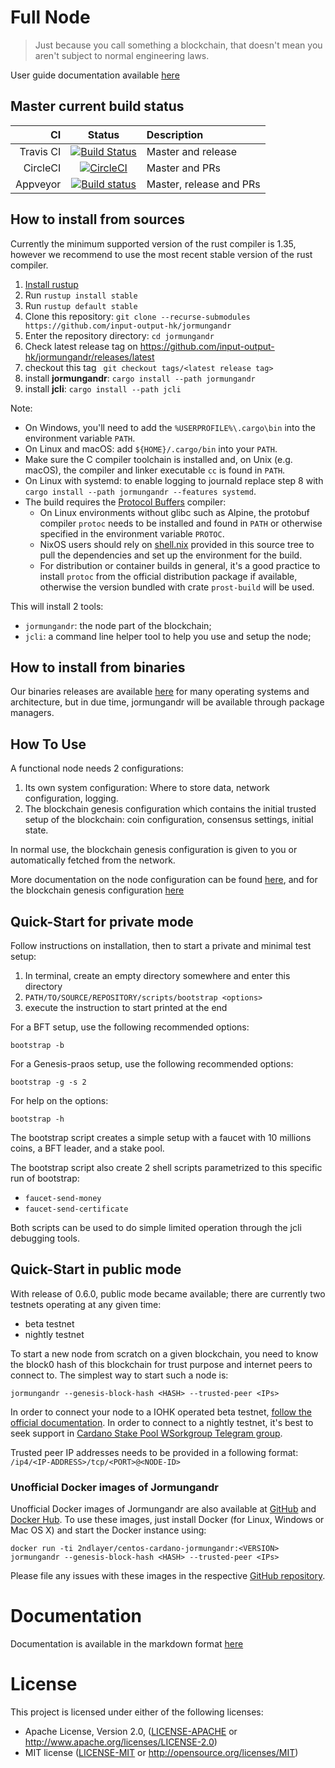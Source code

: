 # Full Node

> Just because you call something a blockchain, that doesn't mean you aren't subject to normal engineering laws.

User guide documentation available [here](https://input-output-hk.github.io/jormungandr)

## Master current build status

| CI | Status | Description |
|---:|:------:|:------------|
| Travis CI | [![Build Status](https://travis-ci.org/input-output-hk/jormungandr.svg?branch=master)](https://travis-ci.org/input-output-hk/jormungandr) | Master and release |
| CircleCI | [![CircleCI](https://circleci.com/gh/input-output-hk/jormungandr/tree/master.svg?style=svg)](https://circleci.com/gh/input-output-hk/jormungandr/tree/master) | Master and PRs |
| Appveyor | [![Build status](https://ci.appveyor.com/api/projects/status/1y5583gqc4xn8x3j/branch/master?svg=true)](https://ci.appveyor.com/project/NicolasDP/jormungandr/branch/master) | Master, release and PRs |

## How to install from sources

Currently the minimum supported version of the rust compiler is 1.35, however
we recommend to use the most recent stable version of the rust compiler.

1. [Install rustup](https://www.rust-lang.org/tools/install)
2. Run `rustup install stable`
3. Run `rustup default stable`
4. Clone this repository: `git clone --recurse-submodules https://github.com/input-output-hk/jormungandr`
5. Enter the repository directory: `cd jormungandr`
6. Check latest release tag on https://github.com/input-output-hk/jormungandr/releases/latest
7. checkout this tag ` git checkout tags/<latest release tag>`
8. install **jormungandr**: `cargo install --path jormungandr`
9. install **jcli**: `cargo install --path jcli`

Note:

* On Windows, you'll need to add the `%USERPROFILE%\.cargo\bin` into the
  environment variable `PATH`.
* On Linux and macOS: add `${HOME}/.cargo/bin` into your `PATH`.
* Make sure the C compiler toolchain is installed and, on Unix (e.g. macOS),
  the compiler and linker executable `cc` is found in `PATH`.
* On Linux with systemd: to enable logging to journald replace step 8
  with `cargo install --path jormungandr --features systemd`.
* The build requires the [Protocol Buffers][protobuf] compiler:
  - On Linux environments without glibc such as Alpine, the protobuf compiler
    `protoc` needs to be installed and found in `PATH` or otherwise
    specified in the environment variable `PROTOC`.
  - NixOS users should rely on [shell.nix](shell.nix) provided in this source
    tree to pull the dependencies and set up the environment for the build.
  - For distribution or container builds in general, it's a good practice to
    install `protoc` from the official distribution package if available,
    otherwise the version bundled with crate `prost-build` will be used.

[protobuf]: https://developers.google.com/protocol-buffers/

This will install 2 tools:

* `jormungandr`: the node part of the blockchain;
* `jcli`: a command line helper tool to help you use and setup the node;

## How to install from binaries

Our binaries releases are available [here](https://github.com/input-output-hk/jormungandr/releases)
for many operating systems and architecture, but in due time, jormungandr will
be available through package managers.

## How To Use

A functional node needs 2 configurations:

1. Its own system configuration: Where to store data, network configuration, logging.
2. The blockchain genesis configuration which contains the initial trusted setup of the blockchain:
   coin configuration, consensus settings, initial state.

In normal use, the blockchain genesis configuration is given to you or
automatically fetched from the network.

More documentation on the node configuration can be found [here](https://input-output-hk.github.io/jormungandr/configuration/introduction.html),
and for the blockchain genesis configuration [here](https://input-output-hk.github.io/jormungandr/advanced/introduction.html)

## Quick-Start for private mode

Follow instructions on installation, then to start a private and minimal
test setup:

1. In terminal, create an empty directory somewhere and enter this directory
2. `PATH/TO/SOURCE/REPOSITORY/scripts/bootstrap <options>`
3. execute the instruction to start printed at the end

For a BFT setup, use the following recommended options:

    bootstrap -b

For a Genesis-praos setup, use the following recommended options:

    bootstrap -g -s 2

For help on the options:

    bootstrap -h

The bootstrap script creates a simple setup with a faucet with 10 millions
coins, a BFT leader, and a stake pool.

The bootstrap script also create 2 shell scripts parametrized to this specific
run of bootstrap:

* `faucet-send-money`
* `faucet-send-certificate`

Both scripts can be used to do simple limited operation through the jcli debugging tools.

## Quick-Start in public mode
With release of 0.6.0, public mode became available; there are currently two testnets operating at any given time:
- beta testnet
- nightly testnet
 
To start a new node from scratch on a given blockchain, you need to know the
block0 hash of this blockchain for trust purpose and internet peers to connect
to. The simplest way to start such a node is:

    jormungandr --genesis-block-hash <HASH> --trusted-peer <IPs>
    
In order to connect your node to a IOHK operated beta testnet, [follow the official documentation](https://testnet.iohkdev.io/cardano/shelley/). In order to connect to a nightly testnet, it's best to seek support in [Cardano Stake Pool WSorkgroup Telegram group](https://web.telegram.org/#/im?p=@CardanoStakePoolWorkgroup).

Trusted peer IP addresses needs to be provided in a following format: `/ip4/<IP-ADDRESS>/tcp/<PORT>@<NODE-ID>`

### Unofficial Docker images of Jormungandr
Unofficial Docker images of Jormungandr are also available at [GitHub](https://github.com/2nd-Layer/docker-hub-cardano-images/tree/master/jormungandr) and [Docker Hub](https://hub.docker.com/r/2ndlayer/centos-cardano-jormungandr). To use these images, just install Docker (for Linux, Windows or Mac OS X) and start the Docker instance using:

    docker run -ti 2ndlayer/centos-cardano-jormungandr:<VERSION> jormungandr --genesis-block-hash <HASH> --trusted-peer <IPs>

Please file any issues with these images in the respective [GitHub repository](https://github.com/2nd-Layer/docker-hub-cardano-images/issues/).

# Documentation

Documentation is available in the markdown format [here](doc/SUMMARY.md)

# License

This project is licensed under either of the following licenses:

 * Apache License, Version 2.0, ([LICENSE-APACHE](LICENSE-APACHE) or
   http://www.apache.org/licenses/LICENSE-2.0)
 * MIT license ([LICENSE-MIT](LICENSE-MIT) or
   http://opensource.org/licenses/MIT)
